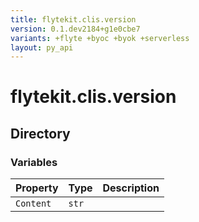 ```yaml
---
title: flytekit.clis.version
version: 0.1.dev2184+g1e0cbe7
variants: +flyte +byoc +byok +serverless
layout: py_api
---
```


# flytekit.clis.version

## Directory

### Variables

| Property | Type | Description |
|-|-|-|
| `Content` | `str` |  |


